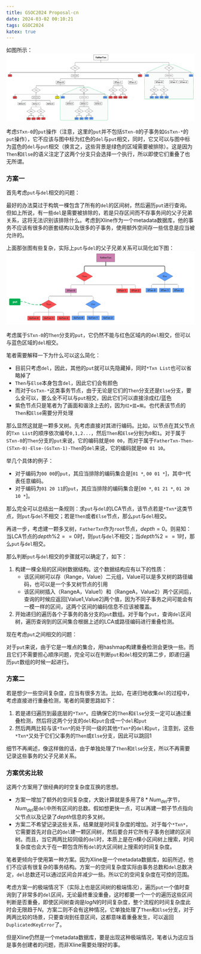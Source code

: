 ```yaml
---
title: GSOC2024 Proposal-cn
date: 2024-03-02 00:10:21
tags: GSOC2024
katex: true
---
```

如图所示：
![Overlapping rules](/img/gsoc-2024-proposal/Overlapping-rules.png)

考虑`STxn-0`的`put`操作（注意，这里的`put`并不包括`STxn-0`的子事务如`GsTxn-*`的`put`操作），它不应该与图中标为红色的`del`与`put`相交，同时，它又可以与图中标为蓝色的`del`与`put`相交（换言之，这些背景是绿色的区域需要被排除）。这是因为`Then`和`Else`的语义注定了这两个分支只会选择一个执行，所以即使它们重叠了也无所谓。

### 方案一
首先考虑`put`与`del`相交的问题：

最好的办法莫过于构筑一棵包含了所有的`del`的区间树，然后遍历`put`进行查询。但如上所说，有一些`del`是需要被排除的，若是只存区间而不存事务间的父子兄弟关系，这将无法识别该排除什么。考虑到Xline作为一个metadata数据库，他的事务不应该有很多的嵌套结构以及很多的子事务，使用额外空间存一些信息是应当被允许的。

上面那张图有些复杂，实际上`put`与`del`的父子兄弟关系可以简化如下图：
![Overlapping Rules Simplified](/img/gsoc-2024-proposal/Overlapping-rules-simple.png)

考虑属于`STxn-0`的`Then`分支的`put`，它仍然不能与红色区域内的`del`相交，但可以与蓝色区域的`del`相交。

笔者需要解释一下为什么可以这么简化：
- 目前只考虑`del`，因此，其他的`put`就可以先隐藏掉，同时`*Txn List`也可以省略掉了
- `Then`与`Else`本身包含`del`，因此它们会有颜色
- 而对于`GsTxn-*`这类事务节点，由于无论是它们的`Then`分支还是`Else`分支，要么全可以，要么全不可以与`put`相交，因此它们可以直接涂成红/蓝色
- 紫色节点只是笔者为了画面和谐涂上去的，因为`红+蓝=紫`。也代表该节点的`Then`和`Else`需要分开处理

那么显然这就是一颗多叉树。先考虑直接对其进行编码。比如，以节点在其父节点的`Txn List`的顺序依次编号`0,1,2...`，然后`Then`和`Else`分别为`0`和`1`。对于属于`STxn-0`的`Then`分支的`put`来说，它的编码就是`00 00`，而对于属于`FatherTxn-Then-(STxn-0)-Else-(GsTxn-1)-Then`的`del`来说，它的编码就是`00 01 10`。

举几个具体的例子：
- 对于编码为`00 00`的`put`，其应当排除的编码集合是[`01 *`, `00 01 *`]，其中`*`代表任意编码。
- 对于编码为`01 20 11`的`put`，其应当排除的编码集合是[`00 *`, `01 21 *`, `01 20 10 *`]。

那么完全可以总结出一条规则：求`put`与`del`的LCA节点，该节点若是`*Txn*`这类节点，则`put`与`del`不相交；若是`Then`或者`Else`节点，那么`put`与`del`相交。

再进一步，考虑建一颗多叉树，`FatherTxn`作为`root`节点，$depth=0$。则易知：当LCA节点的$depth\%2==0$时，则`put`与`del`不相交；当$depth\%2==1$时，那么`put`与`del`相交。

那么判断`put`与`del`相交的步骤就可以确定了，如下：
1. 构建一棵全局的区间树数据结构。这个数据结构应有以下的性质：
    - 该区间树可以存（Range，Value）二元组，Value可以是多叉树的路径编码，也可以是一个多叉树节点的引用
    - 该区间树插入（RangeA，Value1）和（RangeA，Value2）两个区间后，查询的时候应返回[Value1,Value2]两个值，因为不同子事务之间可能会有一模一样的区间，这两个区间的编码信息不应该被覆盖。
2. 开始递归的遍历各个子事务的各分支的`put`数组。对于每个`put`，查询`del`区间树，遍历查询到的区间集合根据上述的LCA或路径编码进行重叠检测。

现在考虑`put`之间相交的问题：

对于`put`来说，由于它是一堆点的集合，用hashmap构建重叠检测会更快一些。而且它们不需要担心顺序问题，完全可以在判断`put`和`del`相交的第二步，即递归遍历`put`数组的时候一起进行。

### 方案二
若是想少一些空间复杂度，应当有很多方法。比如，在递归地收集`del`的过程中，考虑直接进行重叠检测，笔者的简要思路如下：
1. 若是递归遍历到最底层的`*Txn*`。应确保它的`Then`和`Else`分支一定可以通过重叠检测，然后将这两个分支的`del`和`put`合成一个`del`和`put`
2. 然后两两比较与该`*Txn*`的处于同一级的其他`*Txn*`的`del`和`put`，注意到，这些`*Txn*`又处于它们父事务的`Then`或`Else`分支，因此可以跳回1

细节不再阐述，像这样做的话，由于单独处理了`Then`和`Else`分支，所以不再需要记录这些事务的父子兄弟关系。

### 方案优劣比较
这两个方案用了很经典的时空复杂度互换的思想。
- 方案一增加了额外的空间复杂度，大致计算就是多用了$8*Num_{del}$字节，$Num_{del}$是`del`中所有区间的总数。假如想更快一点，可以再建一颗子节点指向父节点以及记录了$depth$信息的多叉树。
- 方案二不希望记录这些关系，结果就是时间复杂度的增加。对于每个`*Txn*`，它需要首先对自己的`del`建一颗区间树，然后要合并它所有子事务创建的区间树。而且，当它两两比较同级的`del`时，本质上是在$n$棵小区间树上搜索，时间复杂度也会大于在一颗包含所有`del`的大区间树上搜索的时间复杂度。

笔者更倾向于使用第一种方案。因为Xline是一个metadata数据库，如前所述，他们不应该有很复杂的事务结构。方案一的空间复杂度实际由事务总数和`del`总数决定，`del`总数还可以通过区间合并减少一些。所以它的空间复杂度在可控的范围。

考虑方案一的极端情况下（实际上也是区间树的极端情况），遍历`put`一个值时查询到了非常多的`del`区间，无论最终重没重叠，这时都要一个一个的遍历这些区间判断是否重叠，即使区间树查询是$logN$的时间复杂度，整个流程的时间复杂度此时会无限趋于$N$。方案二则不会有这种情况，它单独处理了`Then`和`Else`分支，对于两两比较的场景，只要查询到任意区间，这都意味着重叠发生，可以返回`DuplicatedKeyError`了。

但是Xline仍然是一个metadata数据库，要是出现这种极端情况，笔者认为这应当是事务创建者的问题，而非Xline需要处理好的事。